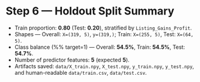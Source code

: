 # Step 6 — Holdout Split Summary
- Train proportion: **0.80** (Test: **0.20**), stratified by `Listing_Gains_Profit`.
- Shapes — Overall: `X=(319, 5)`, `y=(319,)`; Train: `X=(255, 5)`, Test: `X=(64, 5)`.
- Class balance (%% target=1) — Overall: **54.5%**, Train: **54.5%**, Test: **54.7%**.
- Number of predictor features: **5** (expected **5**).
- Artifacts saved: `data/X_train.npy`, `X_test.npy`, `y_train.npy`, `y_test.npy`, and human-readable `data/train.csv`, `data/test.csv`.
